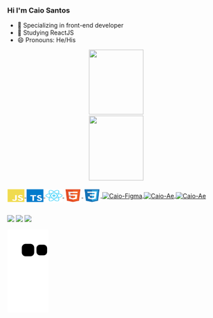 ### Hi I'm Caio Santos

- 🔭 Specializing in front-end developer
- 🌱 Studying ReactJS
- 😄 Pronouns: He/His

<div align="center">
  <a href="https://github.com/caiohenriquesantos">
  <img height="150em" width="50%" src="https://github-readme-stats.vercel.app/api?username=caiohenriquesantos&show_icons=true&theme=tokyonight&include_all_commits=true&count_private=true"/>
  <img height="150em" width="50%" src="https://github-readme-stats.vercel.app/api/top-langs/?username=caiohenriquesantos&layout=compact&langs_count=7&theme=tokyonight"/>
</div>
<div style="display: inline_block"><br>
  <img align="center" alt="Caio-Js" height="30" width="40" src="https://raw.githubusercontent.com/devicons/devicon/master/icons/javascript/javascript-plain.svg">
  <img align="center" alt="Caio-Ts" height="30" width="40" src="https://raw.githubusercontent.com/devicons/devicon/master/icons/typescript/typescript-plain.svg">
  <img align="center" alt="Caio-React" height="30" width="40" src="https://raw.githubusercontent.com/devicons/devicon/master/icons/react/react-original.svg">
  <img align="center" alt="Caio-HTML" height="30" width="40" src="https://raw.githubusercontent.com/devicons/devicon/master/icons/html5/html5-original.svg">
  <img align="center" alt="Caio-CSS" height="30" width="40" src="https://raw.githubusercontent.com/devicons/devicon/master/icons/css3/css3-original.svg">
  <img align="center" alt="Caio-Figma" height="30" width="40" src="https://cdn.jsdelivr.net/gh/devicons/devicon/icons/figma/figma-original.svg">
  <img align="center" alt="Caio-Ae" height="30" width="40" src="https://cdn.jsdelivr.net/gh/devicons/devicon/icons/illustrator/illustrator-plain.svg">
  <img align="center" alt="Caio-Ae" height="30" width="40" src="https://cdn.jsdelivr.net/gh/devicons/devicon/icons/photoshop/photoshop-plain.svg">
  
  


  
  ##
  
   
<div> 
  <a href="https://instagram.com/_henricaio" target="_blank"><img src="https://img.shields.io/badge/-Instagram-%23E4405F?style=for-the-badge&logo=instagram&logoColor=white" target="_blank"></a>
  <a href = "mailto:caiohenriquedassantos@gmail.com"><img src="https://img.shields.io/badge/-Gmail-%23333?style=for-the-badge&logo=gmail&logoColor=white" target="_blank"></a>
  <a href="https://www.linkedin.com/in/caiohenriquessantos/" target="_blank"><img src="https://img.shields.io/badge/-LinkedIn-%230077B5?style=for-the-badge&logo=linkedin&logoColor=white" target="_blank"></a> 
 
  ![Snake animation](https://github.com/caiohenriquesantos/caiohenriquesantos/blob/output/github-contribution-grid-snake.svg)
 
</div>
